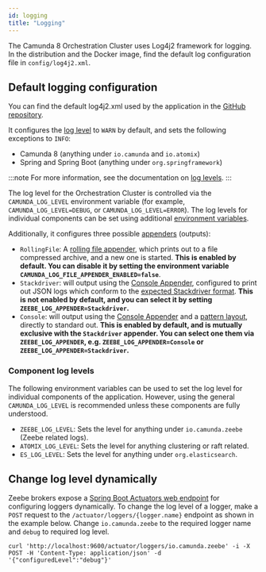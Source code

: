 ```yaml
---
id: logging
title: "Logging"
---
```


The Camunda 8 Orchestration Cluster uses Log4j2 framework for logging. In the distribution and the Docker image, find the default log configuration file
in `config/log4j2.xml`.

## Default logging configuration

You can find the default log4j2.xml used by the application in the [GitHub repository](https://github.com/camunda/camunda/blob/main/dist/src/main/config/log4j2.xml).

It configures the [log level](https://logging.apache.org/log4j/2.x/manual/customloglevels.html) to `WARN` by default, and sets the following exceptions to `INFO`:

- Camunda 8 (anything under `io.camunda` and `io.atomix`)
- Spring and Spring Boot (anything under `org.springframework`)

:::note
For more information, see the documentation on [log levels](../../../../operational-guides/monitoring/log-levels.md).
:::

The log level for the Orchestration Cluster is controlled via the `CAMUNDA_LOG_LEVEL` environment variable (for example, `CAMUNDA_LOG_LEVEL=DEBUG`, or
`CAMUNDA_LOG_LEVEL=ERROR`). The log levels for individual components can be set using additional [environment variables](#component-log-levels).

Additionally, it configures three possible [appenders](https://logging.apache.org/log4j/2.x/manual/appenders.html) (outputs):

- `RollingFile`: A [rolling file appender](https://logging.apache.org/log4j/2.x/manual/appenders/rolling-file.html), which prints out to a file
  compressed archive, and a new one is started. **This is enabled by default. You can disable it by setting the environment variable
  `CAMUNDA_LOG_FILE_APPENDER_ENABLED=false`**.
- `Stackdriver`: will output using the [Console Appender](https://logging.apache.org/log4j/2.x/manual/appenders.html#ConsoleAppender), configured to
  print out JSON logs which conform to the [expected Stackdriver format](https://cloud.google.com/logging/docs/reference/v2/rest/v2/LogEntry).
  **This is not enabled by default, and you can select it by setting `ZEEBE_LOG_APPENDER=Stackdriver`.**
- `Console`: will output using the [Console Appender](https://logging.apache.org/log4j/2.x/manual/appenders.html#ConsoleAppender) and a
  [pattern layout](https://logging.apache.org/log4j/2.x/manual/pattern-layout.html), directly to standard out. **This is enabled by default, and is
  mutually exclusive with the `Stackdriver` appender. You can select one them via `ZEEBE_LOG_APPENDER`, e.g. `ZEEBE_LOG_APPENDER=Console` or
  `ZEEBE_LOG_APPENDER=Stackdriver`.**

### Component log levels

The following environment variables can be used to set the log level for individual components of the application. However, using the general
`CAMUNDA_LOG_LEVEL` is recommended unless these components are fully understood.

- `ZEEBE_LOG_LEVEL`: Sets the level for anything under `io.camunda.zeebe` (Zeebe related logs).
- `ATOMIX_LOG_LEVEL`: Sets the level for anything clustering or raft related.
- `ES_LOG_LEVEL`: Sets the level for anything under `org.elasticsearch`.

## Change log level dynamically

Zeebe brokers expose a [Spring Boot Actuators web endpoint](https://docs.spring.io/spring-boot/docs/current/actuator-api/html/#loggers) for configuring loggers dynamically.
To change the log level of a logger, make a `POST` request to the `/actuator/loggers/{logger.name}` endpoint as shown in the example below.
Change `io.camunda.zeebe` to the required logger name and `debug` to required log level.

```
curl 'http://localhost:9600/actuator/loggers/io.camunda.zeebe' -i -X POST -H 'Content-Type: application/json' -d '{"configuredLevel":"debug"}'
```
